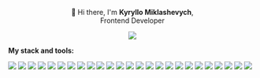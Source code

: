 <p align="center">👋 Hi there, I'm <b>Kyryllo Miklashevych</b>, <br> Frontend Developer</p>
<p align="center">
<a href="https://www.linkedin.com/in/kyryllo-miklashevych/">
<img src="https://img.shields.io/badge/LinkedIn-0077B5?style=for-the-badge&logo=linkedin">
</a>
</p>

<b>My stack and tools:</b>

<span>
<img src="https://img.shields.io/badge/HTML5-f5f5f7?style=for-the-badge&logo=HTML5">
<img src="https://img.shields.io/badge/CSS3-f5f5f7?style=for-the-badge&logo=CSS3">
<img src="https://img.shields.io/badge/SASS-f5f5f7?style=for-the-badge&logo=Sass">
<img src="https://img.shields.io/badge/BEM-f5f5f7?style=for-the-badge&logo=Y Combinator">
<img src="https://img.shields.io/badge/Nunjucks-f5f5f7?style=for-the-badge&logo=Mozilla">
<img src="https://img.shields.io/badge/Tailwindcss-f5f5f7?style=for-the-badge&logo=Tailwindcss">
<img src="https://img.shields.io/badge/Javascript-f5f5f7?style=for-the-badge&logo=JavaScript">
<img src="https://img.shields.io/badge/React-f5f5f7?style=for-the-badge&logo=React">
<img src="https://img.shields.io/badge/React Hooks-f5f5f7?style=for-the-badge&logo=React">
<img src="https://img.shields.io/badge/Nextjs-f5f5f7?style=for-the-badge&logo=Next.js">
<img src="https://img.shields.io/badge/Redux-f5f5f7?style=for-the-badge&logo=Redux">
<img src="https://img.shields.io/badge/Redux Persist-f5f5f7?style=for-the-badge&logo=Redux">
<img src="https://img.shields.io/badge/Nodejs-f5f5f7?style=for-the-badge&logo=Node.js">
<img src="https://img.shields.io/badge/MongoDB-f5f5f7?style=for-the-badge&logo=MongoDB">
<img src="https://img.shields.io/badge/Webpack-f5f5f7?style=for-the-badge&logo=Webpack">
<img src="https://img.shields.io/badge/Parcel-f5f5f7?style=for-the-badge&logo=Webpack">
<img src="https://img.shields.io/badge/Gulp-f5f5f7?style=for-the-badge&logo=gulp">
<img src="https://img.shields.io/badge/npm-f5f5f7?style=for-the-badge&logo=npm">
<img src="https://img.shields.io/badge/yarn-f5f5f7?style=for-the-badge&logo=Yarn">
<img src="https://img.shields.io/badge/git-f5f5f7?style=for-the-badge&logo=Git">
<img src="https://img.shields.io/badge/Github-f5f5f7?style=for-the-badge&logo=GitHub">
<img src="https://img.shields.io/badge/Figma-f5f5f7?style=for-the-badge&logo=Figma">
<img src="https://img.shields.io/badge/Netlify-f5f5f7?style=for-the-badge&logo=Netlify">
<img src="https://img.shields.io/badge/Heroku-f5f5f7?style=for-the-badge&logo=Heroku">
<img src="https://img.shields.io/badge/Rest API-f5f5f7?style=for-the-badge">
</span>
